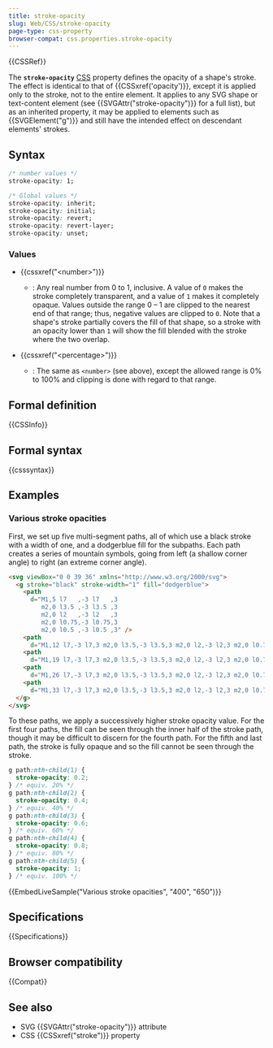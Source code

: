 ```yaml
---
title: stroke-opacity
slug: Web/CSS/stroke-opacity
page-type: css-property
browser-compat: css.properties.stroke-opacity
---
```


{{CSSRef}}

The **`stroke-opacity`** [CSS](/en-US/docs/Web/CSS) property defines the opacity of a shape's stroke. The effect is identical to that of {{CSSxref('opacity')}}, except it is applied only to the stroke, not to the entire element. It applies to any SVG shape or text-content element (see {{SVGAttr("stroke-opacity")}} for a full list), but as an inherited property, it may be applied to elements such as {{SVGElement("g")}} and still have the intended effect on descendant elements' strokes.

## Syntax

```css
/* number values */
stroke-opacity: 1;

/* Global values */
stroke-opacity: inherit;
stroke-opacity: initial;
stroke-opacity: revert;
stroke-opacity: revert-layer;
stroke-opacity: unset;
```

### Values

- {{cssxref("&lt;number&gt;")}}

  - : Any real number from 0 to 1, inclusive. A value of `0` makes the stroke completely transparent, and a value of `1` makes it completely opaque. Values outside the range 0 – 1 are clipped to the nearest end of that range; thus, negative values are clipped to `0`. Note that a shape's stroke partially covers the fill of that shape, so a stroke with an opacity lower than `1` will show the fill blended with the stroke where the two overlap.

- {{cssxref("&lt;percentage&gt;")}}

  - : The same as `<number>` (see above), except the allowed range is 0% to 100% and clipping is done with regard to that range.

## Formal definition

{{CSSInfo}}

## Formal syntax

{{csssyntax}}

## Examples

### Various stroke opacities

First, we set up five multi-segment paths, all of which use a black stroke with a width of one, and a dodgerblue fill for the subpaths. Each path creates a series of mountain symbols, going from left (a shallow corner angle) to right (an extreme corner angle).

```html
<svg viewBox="0 0 39 36" xmlns="http://www.w3.org/2000/svg">
  <g stroke="black" stroke-width="1" fill="dodgerblue">
    <path
      d="M1,5 l7   ,-3 l7   ,3
         m2,0 l3.5 ,-3 l3.5 ,3
         m2,0 l2   ,-3 l2   ,3
         m2,0 l0.75,-3 l0.75,3
         m2,0 l0.5 ,-3 l0.5 ,3" />
    <path
      d="M1,12 l7,-3 l7,3 m2,0 l3.5,-3 l3.5,3 m2,0 l2,-3 l2,3 m2,0 l0.75,-3 l0.75,3 m2,0 l0.5,-3 l0.5,3" />
    <path
      d="M1,19 l7,-3 l7,3 m2,0 l3.5,-3 l3.5,3 m2,0 l2,-3 l2,3 m2,0 l0.75,-3 l0.75,3 m2,0 l0.5,-3 l0.5,3" />
    <path
      d="M1,26 l7,-3 l7,3 m2,0 l3.5,-3 l3.5,3 m2,0 l2,-3 l2,3 m2,0 l0.75,-3 l0.75,3 m2,0 l0.5,-3 l0.5,3" />
    <path
      d="M1,33 l7,-3 l7,3 m2,0 l3.5,-3 l3.5,3 m2,0 l2,-3 l2,3 m2,0 l0.75,-3 l0.75,3 m2,0 l0.5,-3 l0.5,3" />
  </g>
</svg>
```

To these paths, we apply a successively higher stroke opacity value. For the first four paths, the fill can be seen through the inner half of the stroke path, though it may be difficult to discern for the fourth path. For the fifth and last path, the stroke is fully opaque and so the fill cannot be seen through the stroke.

```css
g path:nth-child(1) {
  stroke-opacity: 0.2;
} /* equiv. 20% */
g path:nth-child(2) {
  stroke-opacity: 0.4;
} /* equiv. 40% */
g path:nth-child(3) {
  stroke-opacity: 0.6;
} /* equiv. 60% */
g path:nth-child(4) {
  stroke-opacity: 0.8;
} /* equiv. 80% */
g path:nth-child(5) {
  stroke-opacity: 1;
} /* equiv. 100% */
```

{{EmbedLiveSample("Various stroke opacities", "400", "650")}}

## Specifications

{{Specifications}}

## Browser compatibility

{{Compat}}

## See also

- SVG {{SVGAttr("stroke-opacity")}} attribute
- CSS {{CSSxref("stroke")}} property
